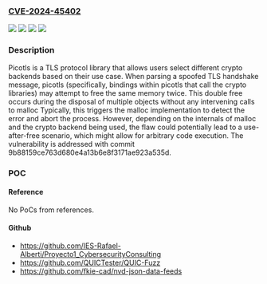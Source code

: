 ### [CVE-2024-45402](https://cve.mitre.org/cgi-bin/cvename.cgi?name=CVE-2024-45402)
![](https://img.shields.io/static/v1?label=Product&message=picotls&color=blue)
![](https://img.shields.io/static/v1?label=Version&message=%3C%209b88159ce763d680e4a13b6e8f3171ae923a535d%20&color=brightgreen)
![](https://img.shields.io/static/v1?label=Version&message=0%20&color=brightgreen)
![](https://img.shields.io/static/v1?label=Vulnerability&message=CWE-415%3A%20Double%20Free&color=brightgreen)

### Description

Picotls is a TLS protocol library that allows users select different crypto backends based on their use case. When parsing a spoofed TLS handshake message, picotls (specifically, bindings within picotls that call the crypto libraries) may attempt to free the same memory twice. This double free occurs during the disposal of multiple objects without any intervening calls to malloc Typically, this triggers the malloc implementation to detect the error and abort the process. However, depending on the internals of malloc and the crypto backend being used, the flaw could potentially lead to a use-after-free scenario, which might allow for arbitrary code execution. The vulnerability is addressed with commit 9b88159ce763d680e4a13b6e8f3171ae923a535d.

### POC

#### Reference
No PoCs from references.

#### Github
- https://github.com/IES-Rafael-Alberti/Proyecto1_CybersecurityConsulting
- https://github.com/QUICTester/QUIC-Fuzz
- https://github.com/fkie-cad/nvd-json-data-feeds

